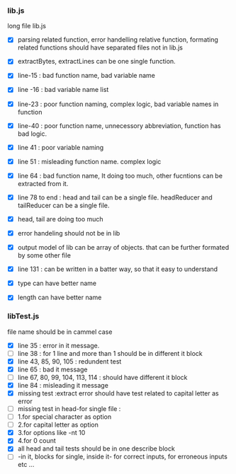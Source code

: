 
### lib.js

long file lib.js
- [x] parsing related function, error handelling relative function, formating related functions should have separated files not in lib.js 
- [x] extractBytes, extractLines can be one single function. 
- [x] line-15 : bad function name, bad variable name
- [x] line -16 : bad variable name list
- [x] line-23 : poor function naming, complex logic, bad variable names in function
- [x] line-40 : poor function name, unnecessory abbreviation, function has bad logic.
- [x] line 41 : poor variable naming
- [x] line 51 : misleading function name. complex logic
- [x] line 64 : bad function name, It doing too much, other fucntions can be extracted from it.
- [x] line 78 to end : head and tail can be a single file. headReducer and tailReducer can be a single file. 
- [x] head, tail are doing too much
- [x] error handeling should not be in lib
- [x] output model of lib can be array of objects. that can be further formated by some other file
- [x] line 131 : can be written in a batter way, so that it easy to understand
- [x] type can have better name
- [x] length can have better name


### libTest.js

file name should be in cammel case 
- [x] line 35 : error in it message.
- [ ] line 38 : for 1 line and more than 1 should be in different it block
- [x] line 43, 85, 90, 105 : redundent test
- [x] line 65 : bad it message 
- [ ] line 67, 80, 99, 104, 113, 114 : should have different it block
- [x] line 84 : misleading it message
- [x] missing test :extract error should have test related to capital letter as error
- [ ] missing test in head-for single file : 
- [ ]   1.for special character as option
- [ ]   2.for capital letter as option
- [x]   3.for options like -nt 10 
- [x]   4.for 0 count
- [x] all head and tail tests should be in one describe block
- [ ]  -in it, blocks for single, inside it- for correct inputs, for erroneous inputs etc ...
